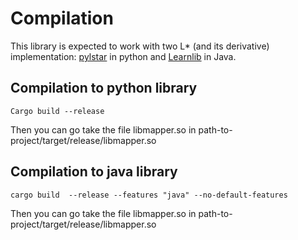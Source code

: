 # Compilation
This library is expected to work with two L\* (and its derivative) implementation: [pylstar](https://github.com/gbossert/pylstar) in python and [Learnlib](https://github.com/LearnLib/learnlib) in Java.
## Compilation to python library
```
Cargo build --release 
```
Then you can go take the file libmapper.so in path-to-project/target/release/libmapper.so

## Compilation to java library
```
cargo build  --release --features "java" --no-default-features
```
Then you can go take the file libmapper.so in path-to-project/target/release/libmapper.so
